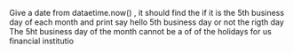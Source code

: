 Give a date from dataetime.now() , it should  find the if it is the 5th business day of each month and 
print say hello 5th business day or not the rigth day
The 5ht business day of the month  cannot be a of of the holidays for us financial institutio